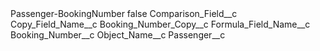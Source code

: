 <?xml version="1.0" encoding="UTF-8"?>
<CustomMetadata xmlns="http://soap.sforce.com/2006/04/metadata" xmlns:xsi="http://www.w3.org/2001/XMLSchema-instance" xmlns:xsd="http://www.w3.org/2001/XMLSchema">
    <label>Passenger-BookingNumber</label>
    <protected>false</protected>
    <values>
        <field>Comparison_Field__c</field>
        <value xsi:nil="true"/>
    </values>
    <values>
        <field>Copy_Field_Name__c</field>
        <value xsi:type="xsd:string">Booking_Number_Copy__c</value>
    </values>
    <values>
        <field>Formula_Field_Name__c</field>
        <value xsi:type="xsd:string">Booking_Number__c</value>
    </values>
    <values>
        <field>Object_Name__c</field>
        <value xsi:type="xsd:string">Passenger__c</value>
    </values>
</CustomMetadata>
